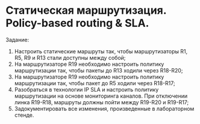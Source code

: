 # Статическая маршрутизация. Policy-based routing & SLA.

Задание:

1. Настроить статические маршруты так, чтобы маршрутизаторы R1, R5, R9 и R13 стали доступны между собой;
2. На маршрутизаторе R19 необходимо настроить политику маршрутизации так, чтобы пакеты до R13 ходили через R18-R20;
3. На маршрутизаторе R19 необходимо настроить политику маршрутизации так, чтобы пакет до R5 ходили через R18-R17;
4. Разобраться в технологии IP SLA и настроить политику маршрутизации на основе мониторинга каналов. При отключении линка R19-R18, маршруты должны пойти между R19-R20 и R19-R17;
5. Задокументировать все изменения, произведенные в лабораторном стенде.

